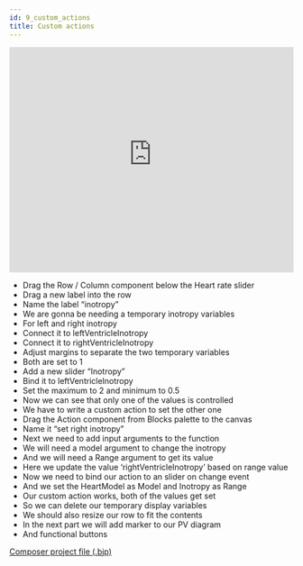 ```yaml
---
id: 9_custom_actions
title: Custom actions
---
```


<iframe src="https://www.youtube-nocookie.com/embed/ogJnkRPGuss" frameBorder="0" width="100%" height="400px" allow="accelerometer; autoplay; encrypted-media; gyroscope; picture-in-picture" allowFullScreen></iframe>

* Drag the Row / Column component below the Heart rate slider
* Drag a new label into the row
* Name the label “inotropy”
* We are gonna be needing a temporary inotropy variables
* For left and right inotropy
* Connect it to leftVentricleInotropy
* Connect it to rightVentricleInotropy
* Adjust margins to separate the two temporary variables
* Both are set to 1
* Add a new slider “Inotropy”
* Bind it to leftVentricleInotropy
* Set the maximum to 2 and minimum to 0.5
* Now we can see that only one of the values is controlled
* We have to write a custom action to set the other one
* Drag the Action component from Blocks palette to the canvas
* Name it “set right inotropy”
* Next we need to add input arguments to the function
* We will need a model argument to change the inotropy
* And we will need a Range argument to get its value
* Here we update the value ‘rightVentricleInotropy’ based on range value
* Now we need to bind our action to an slider on change event
* And we set the HeartModel as Model and Inotropy as Range
* Our custom action works, both of the values get set
* So we can delete our temporary display variables
* We should also resize our row to fit the contents
* In the next part we will add marker to our PV diagram
* And functional buttons

[Composer project file (.bjp)](../examples/pvloops/8.bjp)
